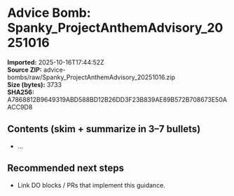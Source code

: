 # Advice Bomb: Spanky_ProjectAnthemAdvisory_20251016

**Imported:** 2025-10-16T17:44:52Z  
**Source ZIP:** advice-bombs/raw/Spanky_ProjectAnthemAdvisory_20251016.zip  
**Size (bytes):** 3733  
**SHA256:** A7868812B9649319ABD588BD12B26DD3F23B839AE89B572B708673E50AACC9D8

## Contents (skim + summarize in 3–7 bullets)
- …

## Recommended next steps
- Link DO blocks / PRs that implement this guidance.

